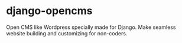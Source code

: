 # django-opencms
Open CMS like Wordpress specially made for Django. Make seamless website building and customizing for non-coders.
